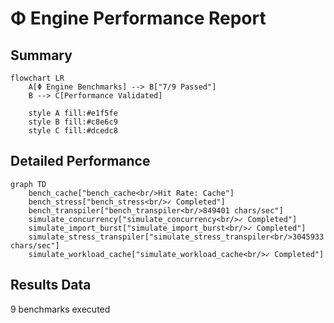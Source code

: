# Φ Engine Performance Report

## Summary
```mermaid
flowchart LR
    A[Φ Engine Benchmarks] --> B["7/9 Passed"]
    B --> C[Performance Validated]

    style A fill:#e1f5fe
    style B fill:#c8e6c9
    style C fill:#dcedc8
```

## Detailed Performance
```mermaid
graph TD
    bench_cache["bench_cache<br/>Hit Rate: Cache"]
    bench_stress["bench_stress<br/>✓ Completed"]
    bench_transpiler["bench_transpiler<br/>849401 chars/sec"]
    simulate_concurrency["simulate_concurrency<br/>✓ Completed"]
    simulate_import_burst["simulate_import_burst<br/>✓ Completed"]
    simulate_stress_transpiler["simulate_stress_transpiler<br/>3045933 chars/sec"]
    simulate_workload_cache["simulate_workload_cache<br/>✓ Completed"]
```

## Results Data
9 benchmarks executed
